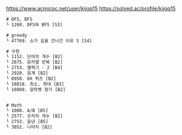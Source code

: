 https://www.acmicpc.net/user/kijqq15
https://solved.ac/profile/kijqq15

```html
# DFS, BFS
└ 1260. DFS와 BFS [S3]

# greedy
└ 47769. 소가 길을 건너간 이유 3 [S4]   

# 구현
└ 1152. 단어의 개수 [B2]   
└ 2675. 문자열 반복 [B2]   
└ 2753. 별찍기 - 2 [B4]   
└ 2920. 음계 [B2]   
└ 8958. OX 퀴즈 [B2]   
└ 10818. 최소, 최대 [B3]  
└ 10809. 알파벳 찾기 [B2]  


# Math
└ 1008. A/B [B5]   
└ 2577. 숫자의 개수 [B2]  
└ 2753. 윤년 [B5]   
└ 3052. 나머지 [B2]  
```
